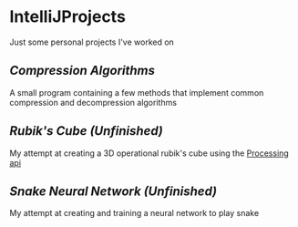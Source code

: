 # IntelliJProjects

Just some personal projects I've worked on

## *Compression Algorithms*

A small program containing a few methods that implement common compression and decompression algorithms

## *Rubik's Cube (Unfinished)*

My attempt at creating a 3D operational rubik's cube using the [Processing api](https://processing.org)

## *Snake Neural Network (Unfinished)*

My attempt at creating and training a neural network to play snake
